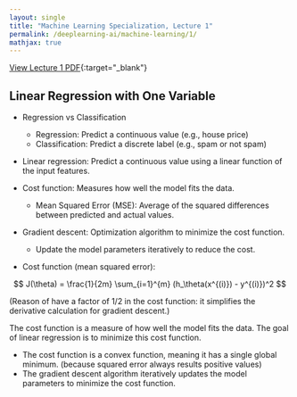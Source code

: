 ```yaml
---
layout: single
title: "Machine Learning Specialization, Lecture 1"
permalink: /deeplearning-ai/machine-learning/1/
mathjax: true
---
```


[View Lecture 1 PDF](C1_W1.pdf){:target="_blank"}

## Linear Regression with One Variable

- Regression vs Classification
  - Regression: Predict a continuous value (e.g., house price)
  - Classification: Predict a discrete label (e.g., spam or not spam)
- Linear regression: Predict a continuous value using a linear function of the input features.

- Cost function: Measures how well the model fits the data.
  - Mean Squared Error (MSE): Average of the squared differences between predicted and actual values.
- Gradient descent: Optimization algorithm to minimize the cost function.
  - Update the model parameters iteratively to reduce the cost.

- Cost function (mean squared error):

$$
J(\theta) = \frac{1}{2m} \sum_{i=1}^{m} (h_\theta(x^{(i)}) - y^{(i)})^2
$$

(Reason of have a factor of 1/2 in the cost function: it simplifies the derivative calculation for gradient descent.)

The cost function is a measure of how well the model fits the data. The goal of linear regression is to minimize this cost function.
- The cost function is a convex function, meaning it has a single global minimum.
(because squared error always results positive values)
- The gradient descent algorithm iteratively updates the model parameters to minimize the cost function.